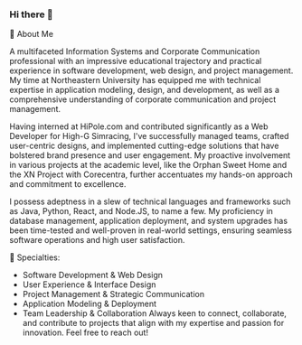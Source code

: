 ### Hi there 👋

📌 About Me

A multifaceted Information Systems and Corporate Communication professional with an impressive educational trajectory and practical experience in software development, web design, and project management. My time at Northeastern University has equipped me with technical expertise in application modeling, design, and development, as well as a comprehensive understanding of corporate communication and project management.

Having interned at HiPole.com and contributed significantly as a Web Developer for High-G Simracing, I've successfully managed teams, crafted user-centric designs, and implemented cutting-edge solutions that have bolstered brand presence and user engagement. My proactive involvement in various projects at the academic level, like the Orphan Sweet Home and the XN Project with Corecentra, further accentuates my hands-on approach and commitment to excellence.

I possess adeptness in a slew of technical languages and frameworks such as Java, Python, React, and Node.JS, to name a few. My proficiency in database management, application deployment, and system upgrades has been time-tested and well-proven in real-world settings, ensuring seamless software operations and high user satisfaction.

📌 Specialties:

- Software Development & Web Design
- User Experience & Interface Design
- Project Management & Strategic Communication
- Application Modeling & Deployment
- Team Leadership & Collaboration
Always keen to connect, collaborate, and contribute to projects that align with my expertise and passion for innovation. Feel free to reach out!

<!--
**ZihaoLiuNU/ZihaoLiuNU** is a ✨ _special_ ✨ repository because its `README.md` (this file) appears on your GitHub profile.

Here are some ideas to get you started:

- 🔭 I’m currently working on ...
- 🌱 I’m currently learning ...
- 👯 I’m looking to collaborate on ...
- 🤔 I’m looking for help with ...
- 💬 Ask me about ...
- 📫 How to reach me: ...
- 😄 Pronouns: ...
- ⚡ Fun fact: ...
-->
